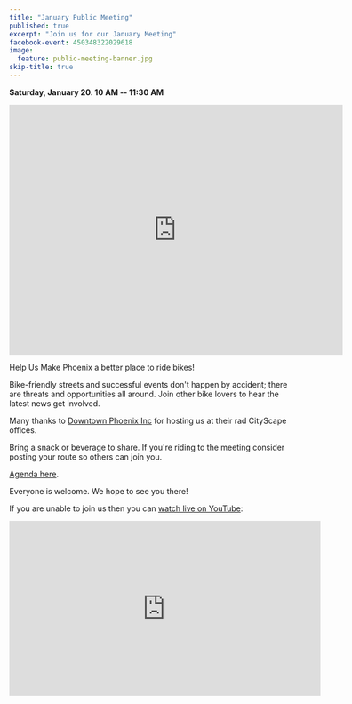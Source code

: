 ```yaml
---
title: "January Public Meeting"
published: true
excerpt: "Join us for our January Meeting"
facebook-event: 450348322029618
image:
  feature: public-meeting-banner.jpg
skip-title: true
---
```


**Saturday, January 20. 10 AM -- 11:30 AM**

<iframe src="https://www.google.com/maps/embed?pb=!1m14!1m8!1m3!1d13316.204567160927!2d-112.0736025!3d33.4479741!3m2!1i1024!2i768!4f13.1!3m3!1m2!1s0x0%3A0x1aa363d3395991dc!2sDowntown+Phoenix+Inc!5e0!3m2!1sen!2sus!4v1472699206206" width="600" height="450" frameborder="0" style="border:0" allowfullscreen></iframe>

Help Us Make Phoenix a better place to ride bikes!

Bike-friendly streets and successful events don't happen by accident; there are threats and opportunities all around. Join other bike lovers to hear the latest news get involved.

Many thanks to [Downtown Phoenix Inc](http://dtphx.org/) for hosting us at their rad CityScape offices.

Bring a snack or beverage to share. If you're riding to the meeting consider posting your route so others can join you.

[Agenda here](https://docs.google.com/document/d/1QLAaIyAuOduBT69yj9SY7zfaCVnwoJ369YcrdWY_ZeA/edit?usp=sharing).

Everyone is welcome. We hope to see you there!

If you are unable to join us then you can [watch live on YouTube](https://youtu.be/Vr5pOfljZLA):
<iframe width="560" height="315" src="https://www.youtube.com/embed/Vr5pOfljZLA" frameborder="0" allow="autoplay; encrypted-media" allowfullscreen></iframe>
